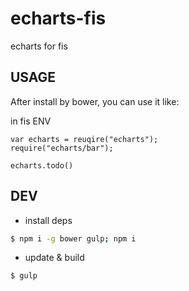 # echarts-fis

echarts for fis

## USAGE

After install by bower, you can use it like:

in fis ENV

```
var echarts = reuqire("echarts");
require("echarts/bar");

echarts.todo()
```

## DEV

- install deps

```bash
$ npm i -g bower gulp; npm i
```

- update & build

```bash
$ gulp
```
